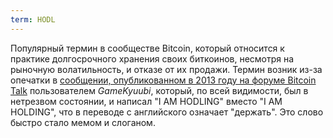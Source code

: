 ```yaml
---
term: HODL
---
```


Популярный термин в сообществе Bitcoin, который относится к практике долгосрочного хранения своих биткоинов, несмотря на рыночную волатильность, и отказе от их продажи. Термин возник из-за опечатки в [сообщении, опубликованном в 2013 году на форуме Bitcoin Talk](https://bitcointalk.org/index.php?topic=375643.msg4022997#msg4022997) пользователем *GameKyuubi*, который, по всей видимости, был в нетрезвом состоянии, и написал "I AM HODLING" вместо "I AM HOLDING", что в переводе с английского означает "держать". Это слово быстро стало мемом и слоганом.